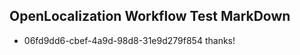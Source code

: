 ## OpenLocalization Workflow Test MarkDown
* 06fd9dd6-cbef-4a9d-98d8-31e9d279f854 thanks!

<!--HONumber=Aug16_HO1-->


